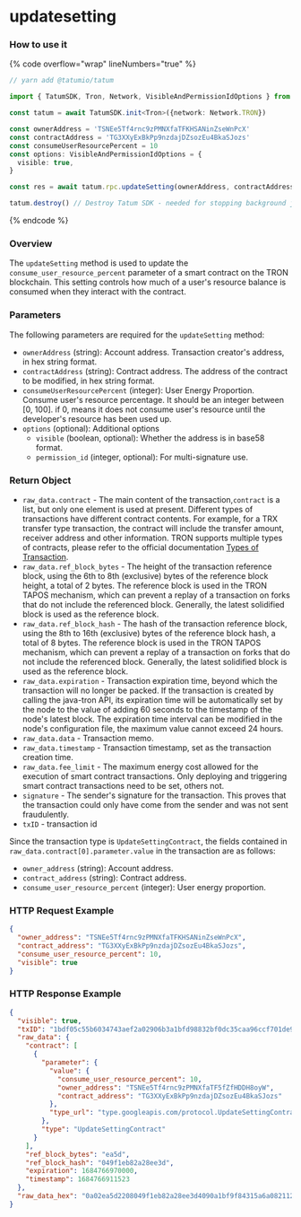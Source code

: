 # updatesetting

### How to use it

{% code overflow="wrap" lineNumbers="true" %}
```typescript
// yarn add @tatumio/tatum

import { TatumSDK, Tron, Network, VisibleAndPermissionIdOptions } from '@tatumio/tatum'

const tatum = await TatumSDK.init<Tron>({network: Network.TRON})

const ownerAddress = 'TSNEe5Tf4rnc9zPMNXfaTFKHSANinZseWnPcX'
const contractAddress = 'TG3XXyExBkPp9nzdajDZsozEu4BkaSJozs'
const consumeUserResourcePercent = 10
const options: VisibleAndPermissionIdOptions = {
  visible: true,
}

const res = await tatum.rpc.updateSetting(ownerAddress, contractAddress, consumeUserResourcePercent, options)

tatum.destroy() // Destroy Tatum SDK - needed for stopping background jobs
```
{% endcode %}

### Overview

The `updateSetting` method is used to update the `consume_user_resource_percent` parameter of a smart contract on the TRON blockchain. This setting controls how much of a user's resource balance is consumed when they interact with the contract.

### Parameters

The following parameters are required for the `updateSetting` method:

* `ownerAddress` (string): Account address. Transaction creator's address, in hex string format.
* `contractAddress` (string): Contract address. The address of the contract to be modified, in hex string format.
* `consumeUserResourcePercent` (integer): User Energy Proportion. Consume user's resource percentage. It should be an integer between \[0, 100]. if 0, means it does not consume user's resource until the developer's resource has been used up.
* `options` (optional): Additional options
  * `visible` (boolean, optional): Whether the address is in base58 format.
  * `permission_id` (integer, optional): For multi-signature use.

### Return Object

* `raw_data.contract` - The main content of the transaction,`contract` is a list, but only one element is used at present. Different types of transactions have different contract contents. For example, for a TRX transfer type transaction, the contract will include the transfer amount, receiver address and other information. TRON supports multiple types of contracts, please refer to the official documentation [Types of Transaction](https://developers.tron.network/docs/tron-protocol-transaction#types-of-transaction).
* `raw_data.ref_block_bytes` - The height of the transaction reference block, using the 6th to 8th (exclusive) bytes of the reference block height, a total of 2 bytes. The reference block is used in the TRON TAPOS mechanism, which can prevent a replay of a transaction on forks that do not include the referenced block. Generally, the latest solidified block is used as the reference block.
* `raw_data.ref_block_hash` - The hash of the transaction reference block, using the 8th to 16th (exclusive) bytes of the reference block hash, a total of 8 bytes. The reference block is used in the TRON TAPOS mechanism, which can prevent a replay of a transaction on forks that do not include the referenced block. Generally, the latest solidified block is used as the reference block.
* `raw_data.expiration` - Transaction expiration time, beyond which the transaction will no longer be packed. If the transaction is created by calling the java-tron API, its expiration time will be automatically set by the node to the value of adding 60 seconds to the timestamp of the node's latest block. The expiration time interval can be modified in the node's configuration file, the maximum value cannot exceed 24 hours.
* `raw_data.data` - Transaction memo.
* `raw_data.timestamp` - Transaction timestamp, set as the transaction creation time.
* `raw_data.fee_limit` - The maximum energy cost allowed for the execution of smart contract transactions. Only deploying and triggering smart contract transactions need to be set, others not.
* `signature` - The sender's signature for the transaction. This proves that the transaction could only have come from the sender and was not sent fraudulently.
* `txID` - transaction id

Since the transaction type is `UpdateSettingContract`, the fields contained in `raw_data.contract[0].parameter.value` in the transaction are as follows:

* `owner_address` (string): Account address.
* `contract_address` (string): Contract address.
* `consume_user_resource_percent` (integer): User energy proportion.

### HTTP Request Example

```json
{
  "owner_address": "TSNEe5Tf4rnc9zPMNXfaTFKHSANinZseWnPcX",
  "contract_address": "TG3XXyExBkPp9nzdajDZsozEu4BkaSJozs",
  "consume_user_resource_percent": 10,
  "visible": true
}
```

### HTTP Response Example

```json
{
  "visible": true,
  "txID": "1bdf05c55b6034743aef2a02906b3a1bfd98832bf0dc35caa96ccf701de972a0",
  "raw_data": {
    "contract": [
      {
        "parameter": {
          "value": {
            "consume_user_resource_percent": 10,
            "owner_address": "TSNEe5Tf4rnc9zPMNXfaTF5fZfHDDH8oyW",
            "contract_address": "TG3XXyExBkPp9nzdajDZsozEu4BkaSJozs"
          },
          "type_url": "type.googleapis.com/protocol.UpdateSettingContract"
        },
        "type": "UpdateSettingContract"
      }
    ],
    "ref_block_bytes": "ea5d",
    "ref_block_hash": "049f1eb82a28ee3d",
    "expiration": 1684766970000,
    "timestamp": 1684766911523
  },
  "raw_data_hex": "0a02ea5d2208049f1eb82a28ee3d4090a1bf9f84315a6a082112660a32747970652e676f6f676c65617069732e636f6d2f70726f746f636f6c2e55706461746553657474696e67436f6e747261637412300a1541b3dcf27c251da9363f1a4888257c16676cf54edf12154142a1e39aefa49290f2b3f9ed688d7cecf86cd6e0180a70a3d8bb9f8431"
}
```
